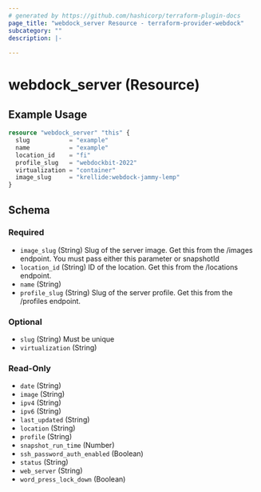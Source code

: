 ```yaml
---
# generated by https://github.com/hashicorp/terraform-plugin-docs
page_title: "webdock_server Resource - terraform-provider-webdock"
subcategory: ""
description: |-
  
---
```


# webdock_server (Resource)



## Example Usage

```terraform
resource "webdock_server" "this" {
  slug           = "example"
  name           = "example"
  location_id    = "fi"
  profile_slug   = "webdockbit-2022"
  virtualization = "container"
  image_slug     = "krellide:webdock-jammy-lemp"
}
```

<!-- schema generated by tfplugindocs -->
## Schema

### Required

- `image_slug` (String) Slug of the server image. Get this from the /images endpoint. You must pass either this parameter or snapshotId
- `location_id` (String) ID of the location. Get this from the /locations endpoint.
- `name` (String)
- `profile_slug` (String) Slug of the server profile. Get this from the /profiles endpoint.

### Optional

- `slug` (String) Must be unique
- `virtualization` (String)

### Read-Only

- `date` (String)
- `image` (String)
- `ipv4` (String)
- `ipv6` (String)
- `last_updated` (String)
- `location` (String)
- `profile` (String)
- `snapshot_run_time` (Number)
- `ssh_password_auth_enabled` (Boolean)
- `status` (String)
- `web_server` (String)
- `word_press_lock_down` (Boolean)
